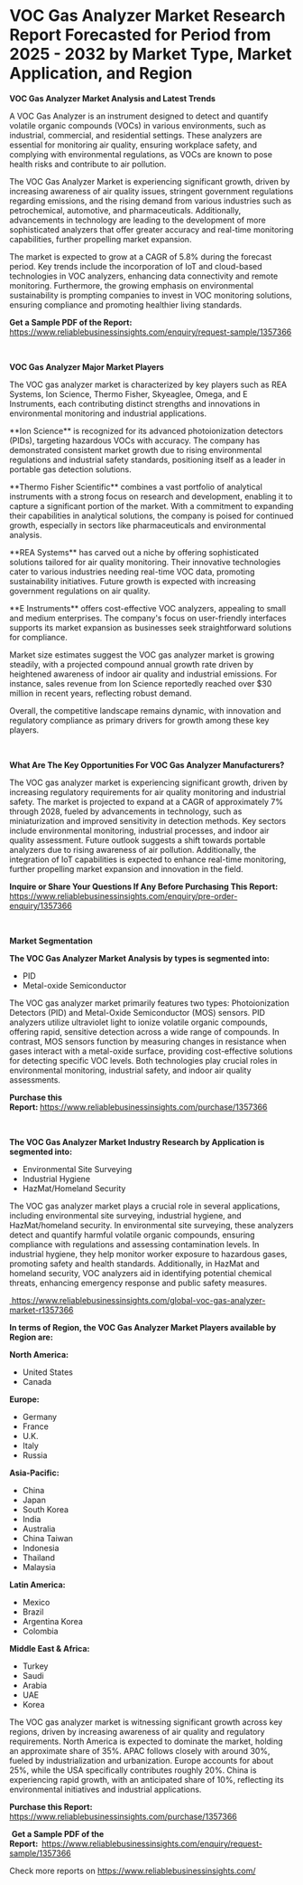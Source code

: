 <p><h1>VOC Gas Analyzer Market Research Report Forecasted for Period from 2025 -  2032 by Market Type, Market Application, and Region</h1></p><p><strong>VOC Gas Analyzer Market Analysis and Latest Trends</strong></p>
<p><p>A VOC Gas Analyzer is an instrument designed to detect and quantify volatile organic compounds (VOCs) in various environments, such as industrial, commercial, and residential settings. These analyzers are essential for monitoring air quality, ensuring workplace safety, and complying with environmental regulations, as VOCs are known to pose health risks and contribute to air pollution.</p><p>The VOC Gas Analyzer Market is experiencing significant growth, driven by increasing awareness of air quality issues, stringent government regulations regarding emissions, and the rising demand from various industries such as petrochemical, automotive, and pharmaceuticals. Additionally, advancements in technology are leading to the development of more sophisticated analyzers that offer greater accuracy and real-time monitoring capabilities, further propelling market expansion.</p><p>The market is expected to grow at a CAGR of 5.8% during the forecast period. Key trends include the incorporation of IoT and cloud-based technologies in VOC analyzers, enhancing data connectivity and remote monitoring. Furthermore, the growing emphasis on environmental sustainability is prompting companies to invest in VOC monitoring solutions, ensuring compliance and promoting healthier living standards.</p></p>
<p><strong>Get a Sample PDF of the Report:&nbsp;</strong> <a href="https://www.reliablebusinessinsights.com/enquiry/request-sample/1357366?utm_campaign=2234&utm_medium=2&utm_source=Github&utm_content=ia&utm_term=16022025&utm_id=voc-gas-analyzer">https://www.reliablebusinessinsights.com/enquiry/request-sample/1357366</a></p>
<p>&nbsp;</p>
<p><strong>VOC Gas Analyzer Major Market Players</strong></p>
<p><p>The VOC gas analyzer market is characterized by key players such as REA Systems, Ion Science, Thermo Fisher, Skyeaglee, Omega, and E Instruments, each contributing distinct strengths and innovations in environmental monitoring and industrial applications. </p><p>**Ion Science** is recognized for its advanced photoionization detectors (PIDs), targeting hazardous VOCs with accuracy. The company has demonstrated consistent market growth due to rising environmental regulations and industrial safety standards, positioning itself as a leader in portable gas detection solutions.</p><p>**Thermo Fisher Scientific** combines a vast portfolio of analytical instruments with a strong focus on research and development, enabling it to capture a significant portion of the market. With a commitment to expanding their capabilities in analytical solutions, the company is poised for continued growth, especially in sectors like pharmaceuticals and environmental analysis.</p><p>**REA Systems** has carved out a niche by offering sophisticated solutions tailored for air quality monitoring. Their innovative technologies cater to various industries needing real-time VOC data, promoting sustainability initiatives. Future growth is expected with increasing government regulations on air quality.</p><p>**E Instruments** offers cost-effective VOC analyzers, appealing to small and medium enterprises. The company's focus on user-friendly interfaces supports its market expansion as businesses seek straightforward solutions for compliance.</p><p>Market size estimates suggest the VOC gas analyzer market is growing steadily, with a projected compound annual growth rate driven by heightened awareness of indoor air quality and industrial emissions. For instance, sales revenue from Ion Science reportedly reached over $30 million in recent years, reflecting robust demand.</p><p>Overall, the competitive landscape remains dynamic, with innovation and regulatory compliance as primary drivers for growth among these key players.</p></p>
<p>&nbsp;</p>
<p><strong>What Are The Key Opportunities For VOC Gas Analyzer Manufacturers?</strong></p>
<p><p>The VOC gas analyzer market is experiencing significant growth, driven by increasing regulatory requirements for air quality monitoring and industrial safety. The market is projected to expand at a CAGR of approximately 7% through 2028, fueled by advancements in technology, such as miniaturization and improved sensitivity in detection methods. Key sectors include environmental monitoring, industrial processes, and indoor air quality assessment. Future outlook suggests a shift towards portable analyzers due to rising awareness of air pollution. Additionally, the integration of IoT capabilities is expected to enhance real-time monitoring, further propelling market expansion and innovation in the field.</p></p>
<p><strong>Inquire or Share Your Questions If Any Before Purchasing This Report:</strong> <a href="https://www.reliablebusinessinsights.com/enquiry/pre-order-enquiry/1357366?utm_campaign=2234&utm_medium=2&utm_source=Github&utm_content=ia&utm_term=16022025&utm_id=voc-gas-analyzer">https://www.reliablebusinessinsights.com/enquiry/pre-order-enquiry/1357366</a></p>
<p>&nbsp;</p>
<p><strong>Market Segmentation</strong></p>
<p><strong>The VOC Gas Analyzer Market Analysis by types is segmented into:</strong></p>
<p><ul><li>PID</li><li>Metal-oxide Semiconductor</li></ul></p>
<p><p>The VOC gas analyzer market primarily features two types: Photoionization Detectors (PID) and Metal-Oxide Semiconductor (MOS) sensors. PID analyzers utilize ultraviolet light to ionize volatile organic compounds, offering rapid, sensitive detection across a wide range of compounds. In contrast, MOS sensors function by measuring changes in resistance when gases interact with a metal-oxide surface, providing cost-effective solutions for detecting specific VOC levels. Both technologies play crucial roles in environmental monitoring, industrial safety, and indoor air quality assessments.</p></p>
<p><strong>Purchase this Report:&nbsp;</strong><a href="https://www.reliablebusinessinsights.com/purchase/1357366?utm_campaign=2234&utm_medium=2&utm_source=Github&utm_content=ia&utm_term=16022025&utm_id=voc-gas-analyzer">https://www.reliablebusinessinsights.com/purchase/1357366</a></p>
<p>&nbsp;</p>
<p><strong>The VOC Gas Analyzer Market Industry Research by Application is segmented into:</strong></p>
<p><ul><li>Environmental Site Surveying</li><li>Industrial Hygiene</li><li>HazMat/Homeland Security</li></ul></p>
<p><p>The VOC gas analyzer market plays a crucial role in several applications, including environmental site surveying, industrial hygiene, and HazMat/homeland security. In environmental site surveying, these analyzers detect and quantify harmful volatile organic compounds, ensuring compliance with regulations and assessing contamination levels. In industrial hygiene, they help monitor worker exposure to hazardous gases, promoting safety and health standards. Additionally, in HazMat and homeland security, VOC analyzers aid in identifying potential chemical threats, enhancing emergency response and public safety measures.</p></p>
<p><a href="https://www.reliablebusinessinsights.com/global-voc-gas-analyzer-market-r1357366?utm_campaign=2234&utm_medium=2&utm_source=Github&utm_content=ia&utm_term=16022025&utm_id=voc-gas-analyzer">&nbsp;https://www.reliablebusinessinsights.com/global-voc-gas-analyzer-market-r1357366</a></p>
<p><strong>In terms of Region, the VOC Gas Analyzer Market Players available by Region are:</strong></p>
<p>
    <p> <strong> North America: </strong>
        <ul>
            <li>United States</li>
            <li>Canada</li>
        </ul>
        </p> 
    <p> <strong> Europe: </strong>
        <ul>
            <li>Germany</li>
            <li>France</li>
            <li>U.K.</li>
            <li>Italy</li>
            <li>Russia</li>
        </ul>
        </p> 
    <p> <strong> Asia-Pacific: </strong>
        <ul>
            <li>China</li>
            <li>Japan</li>
            <li>South Korea</li>
            <li>India</li>
            <li>Australia</li>
            <li>China Taiwan</li>
            <li>Indonesia</li>
            <li>Thailand</li>
            <li>Malaysia</li>
        </ul>
        </p> 
    <p> <strong> Latin America: </strong>
        <ul>
            <li>Mexico</li>
            <li>Brazil</li>
            <li>Argentina Korea</li>
            <li>Colombia</li>
        </ul>
        </p> 
    <p> <strong> Middle East & Africa: </strong>
        <ul>
            <li>Turkey</li>
            <li>Saudi</li>
            <li>Arabia</li>
            <li>UAE</li>
            <li>Korea</li>
        </ul>
    </p>
    </p>
<p><p>The VOC gas analyzer market is witnessing significant growth across key regions, driven by increasing awareness of air quality and regulatory requirements. North America is expected to dominate the market, holding an approximate share of 35%. APAC follows closely with around 30%, fueled by industrialization and urbanization. Europe accounts for about 25%, while the USA specifically contributes roughly 20%. China is experiencing rapid growth, with an anticipated share of 10%, reflecting its environmental initiatives and industrial applications.</p></p>
<p><strong>Purchase this Report: </strong><a href="https://www.reliablebusinessinsights.com/purchase/1357366?utm_campaign=2234&utm_medium=2&utm_source=Github&utm_content=ia&utm_term=16022025&utm_id=voc-gas-analyzer">https://www.reliablebusinessinsights.com/purchase/1357366</a></p>
<p>&nbsp;<strong>Get a Sample PDF of the Report:&nbsp;&nbsp;</strong><a href="https://www.reliablebusinessinsights.com/enquiry/request-sample/1357366?utm_campaign=2234&utm_medium=2&utm_source=Github&utm_content=ia&utm_term=16022025&utm_id=voc-gas-analyzer">https://www.reliablebusinessinsights.com/enquiry/request-sample/1357366</a></p>
<p><strong></strong></p>
<p>Check more reports on <a href="https://www.reliablebusinessinsights.com/?utm_campaign=2234&utm_medium=2&utm_source=Github&utm_content=ia&utm_term=16022025&utm_id=voc-gas-analyzer">https://www.reliablebusinessinsights.com/</a></p>